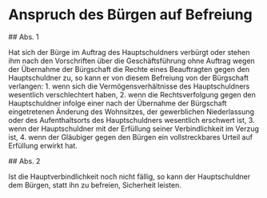 # Anspruch des Bürgen auf Befreiung



\#\# Abs. 1

 Hat sich der Bürge im Auftrag des Hauptschuldners verbürgt oder stehen ihm nach den Vorschriften über die Geschäftsführung ohne Auftrag wegen der Übernahme der Bürgschaft die Rechte eines Beauftragten gegen den Hauptschuldner zu, so kann er von diesem Befreiung von der Bürgschaft verlangen:  1\.
 wenn sich die Vermögensverhältnisse des Hauptschuldners wesentlich verschlechtert haben,
 2\.
 wenn die Rechtsverfolgung gegen den Hauptschuldner infolge einer nach der Übernahme der Bürgschaft eingetretenen Änderung des Wohnsitzes, der gewerblichen Niederlassung oder des Aufenthaltsorts des Hauptschuldners wesentlich erschwert ist,
 3\.
 wenn der Hauptschuldner mit der Erfüllung seiner Verbindlichkeit im Verzug ist,
 4\.
 wenn der Gläubiger gegen den Bürgen ein vollstreckbares Urteil auf Erfüllung erwirkt hat.


\#\# Abs. 2

 Ist die Hauptverbindlichkeit noch nicht fällig, so kann der Hauptschuldner dem Bürgen, statt ihn zu befreien, Sicherheit leisten. 


